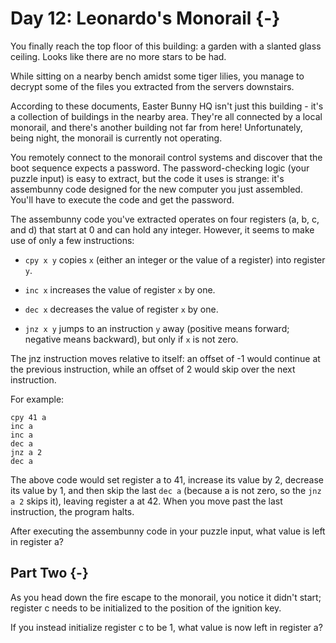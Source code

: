 # Day 12: Leonardo's Monorail {-}

You finally reach the top floor of this building: a garden with a slanted glass
ceiling. Looks like there are no more stars to be had.

While sitting on a nearby bench amidst some tiger lilies, you manage to decrypt
some of the files you extracted from the servers downstairs.

According to these documents, Easter Bunny HQ isn't just this building - it's a
collection of buildings in the nearby area. They're all connected by a local
monorail, and there's another building not far from here! Unfortunately, being
night, the monorail is currently not operating.

You remotely connect to the monorail control systems and discover that the boot
sequence expects a password. The password-checking logic (your puzzle input) is
easy to extract, but the code it uses is strange: it's assembunny code designed
for the new computer you just assembled. You'll have to execute the code and get
the password.

The assembunny code you've extracted operates on four registers (a, b, c, and d)
that start at 0 and can hold any integer. However, it seems to make use of only
a few instructions:

+ `cpy x y` copies `x` (either an integer or the value of a register) into
  register `y`.

+ `inc x` increases the value of register `x` by one.

+ `dec x` decreases the value of register `x` by one.

+ `jnz x y` jumps to an instruction `y` away (positive means forward; negative means
  backward), but only if `x` is not zero.

The jnz instruction moves relative to itself: an offset of -1 would continue at
the previous instruction, while an offset of 2 would skip over the next
instruction.

For example:

    cpy 41 a
    inc a
    inc a
    dec a
    jnz a 2
    dec a

The above code would set register a to 41, increase its value by 2, decrease its
value by 1, and then skip the last `dec a` (because a is not zero, so the `jnz a
2` skips it), leaving register a at 42. When you move past the last instruction,
the program halts.

After executing the assembunny code in your puzzle input, what value is left in
register a?

## Part Two {-}

As you head down the fire escape to the monorail, you notice it didn't start;
register c needs to be initialized to the position of the ignition key.

If you instead initialize register c to be 1, what value is now left in register
a?

